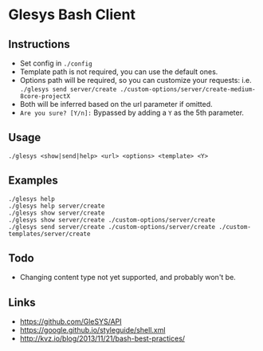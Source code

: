 # Glesys Bash Client

## Instructions
- Set config in `./config`
- Template path is not required, you can use the default ones.
- Options path will be required, so you can customize your requests: i.e. `./glesys send server/create ./custom-options/server/create-medium-8core-projectX`
- Both will be inferred based on the url parameter if omitted.
- `Are you sure? [Y/n]:` Bypassed by adding a `Y` as the 5th parameter.

## Usage
`./glesys <show|send|help> <url> <options> <template> <Y>`

## Examples
```
./glesys help
./glesys help server/create
./glesys show server/create
./glesys show server/create ./custom-options/server/create
./glesys send server/create ./custom-options/server/create ./custom-templates/server/create
```

## Todo
- Changing content type not yet supported, and probably won't be.

## Links
- https://github.com/GleSYS/API
- https://google.github.io/styleguide/shell.xml
- http://kvz.io/blog/2013/11/21/bash-best-practices/
